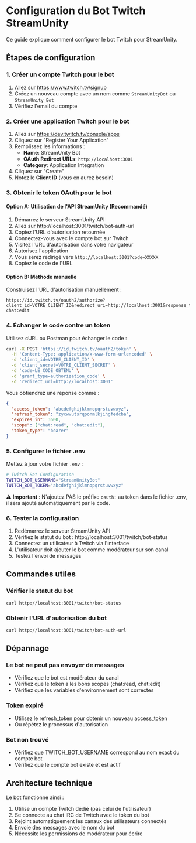 # Configuration du Bot Twitch StreamUnity

Ce guide explique comment configurer le bot Twitch pour StreamUnity.

## Étapes de configuration

### 1. Créer un compte Twitch pour le bot

1. Allez sur https://www.twitch.tv/signup
2. Créez un nouveau compte avec un nom comme `StreamUnityBot` ou `StreamUnity_Bot`
3. Vérifiez l'email du compte

### 2. Créer une application Twitch pour le bot

1. Allez sur https://dev.twitch.tv/console/apps
2. Cliquez sur "Register Your Application"
3. Remplissez les informations :
   - **Name**: StreamUnity Bot
   - **OAuth Redirect URLs**: `http://localhost:3001`
   - **Category**: Application Integration
4. Cliquez sur "Create"
5. Notez le **Client ID** (vous en aurez besoin)

### 3. Obtenir le token OAuth pour le bot

#### Option A: Utilisation de l'API StreamUnity (Recommandé)

1. Démarrez le serveur StreamUnity API
2. Allez sur http://localhost:3001/twitch/bot-auth-url
3. Copiez l'URL d'autorisation retournée
4. Connectez-vous avec le compte bot sur Twitch
5. Visitez l'URL d'autorisation dans votre navigateur
6. Autorisez l'application
7. Vous serez redirigé vers `http://localhost:3001?code=XXXXX`
8. Copiez le code de l'URL

#### Option B: Méthode manuelle

Construisez l'URL d'autorisation manuellement :
```
https://id.twitch.tv/oauth2/authorize?client_id=VOTRE_CLIENT_ID&redirect_uri=http://localhost:3001&response_type=code&scope=chat:read chat:edit
```

### 4. Échanger le code contre un token

Utilisez cURL ou Postman pour échanger le code :

```bash
curl -X POST 'https://id.twitch.tv/oauth2/token' \
  -H 'Content-Type: application/x-www-form-urlencoded' \
  -d 'client_id=VOTRE_CLIENT_ID' \
  -d 'client_secret=VOTRE_CLIENT_SECRET' \
  -d 'code=LE_CODE_OBTENU' \
  -d 'grant_type=authorization_code' \
  -d 'redirect_uri=http://localhost:3001'
```

Vous obtiendrez une réponse comme :
```json
{
  "access_token": "abcdefghijklmnopqrstuvwxyz",
  "refresh_token": "zyxwvutsrqponmlkjihgfedcba",
  "expires_in": 3600,
  "scope": ["chat:read", "chat:edit"],
  "token_type": "bearer"
}
```

### 5. Configurer le fichier .env

Mettez à jour votre fichier `.env` :

```bash
# Twitch Bot Configuration
TWITCH_BOT_USERNAME="StreamUnityBot"
TWITCH_BOT_TOKEN="abcdefghijklmnopqrstuvwxyz"
```

⚠️ **Important** : N'ajoutez PAS le préfixe `oauth:` au token dans le fichier .env, il sera ajouté automatiquement par le code.

### 6. Tester la configuration

1. Redémarrez le serveur StreamUnity API
2. Vérifiez le statut du bot : http://localhost:3001/twitch/bot-status
3. Connectez un utilisateur à Twitch via l'interface
4. L'utilisateur doit ajouter le bot comme modérateur sur son canal
5. Testez l'envoi de messages

## Commandes utiles

### Vérifier le statut du bot
```bash
curl http://localhost:3001/twitch/bot-status
```

### Obtenir l'URL d'autorisation du bot
```bash
curl http://localhost:3001/twitch/bot-auth-url
```

## Dépannage

### Le bot ne peut pas envoyer de messages
- Vérifiez que le bot est modérateur du canal
- Vérifiez que le token a les bons scopes (chat:read, chat:edit)
- Vérifiez que les variables d'environnement sont correctes

### Token expiré
- Utilisez le refresh_token pour obtenir un nouveau access_token
- Ou répétez le processus d'autorisation

### Bot non trouvé
- Vérifiez que TWITCH_BOT_USERNAME correspond au nom exact du compte bot
- Vérifiez que le compte bot existe et est actif

## Architecture technique

Le bot fonctionne ainsi :
1. Utilise un compte Twitch dédié (pas celui de l'utilisateur)
2. Se connecte au chat IRC de Twitch avec le token du bot
3. Rejoint automatiquement les canaux des utilisateurs connectés
4. Envoie des messages avec le nom du bot
5. Nécessite les permissions de modérateur pour écrire